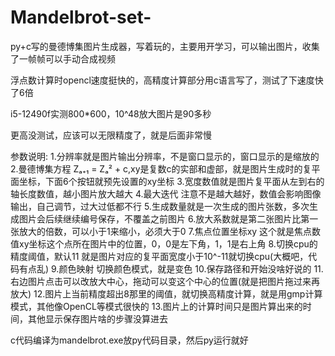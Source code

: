 # Mandelbrot-set-
py+c写的曼德博集图片生成器，写着玩的，主要用开学习，可以输出图片，收集了一帧帧可以手动合成视频


浮点数计算时opencl速度挺快的，高精度计算部分用c语言写了，测试了下速度快了6倍

i5-12490f实测800*600，10^48放大图片是90多秒

更高没测试，应该可以无限精度了，就是后面非常慢


参数说明:
1.分辨率就是图片输出分辨率，不是窗口显示的，窗口显示的是缩放的
2.曼德博集方程 Zₐ₊₁ = Zₐ² + c,xy是复数c的实部和虚部，就是图片生成时的复平面坐标，下面6个按钮就预先设置的xy坐标
3.宽度数值就是图片复平面从左到右的轴长度数值，越小图片放大越大
4.最大迭代  注意不是越大越好，数值会影响图像输出，自己调节，过大过低都不行
5.生成数量就是一次生成的图片张数，多次生成图片会后续继续编号保存，不覆盖之前图片
6.放大系数就是第二张图片比第一张放大的倍数，可以小于1来缩小，必须大于0
7.焦点位置坐标xy 这个就是焦点数值xy坐标这个点所在图片中的位置，0，0是左下角，1，1是右上角
8.切换cpu的精度阈值，默认11  就是图片对应的复平面宽度小于10^-11就切换cpu(大概吧，代码有点乱)
9.颜色映射 切换颜色模式，就是变色
10.保存路径和开始没啥好说的
11.右边图片点击可以改放大中心，拖动可以变这个中心的位置(就是把图片拖过来再放大)
12.图片上当前精度超出8那里的阈值，就切换高精度计算，就是用gmp计算模式，其他像OpenCL等模式很快的
13.图片上的计算时间只是图片算出来的时间，其他显示保存图片啥的步骤没算进去



c代码编译为mandelbrot.exe放py代码目录，然后py运行就好
